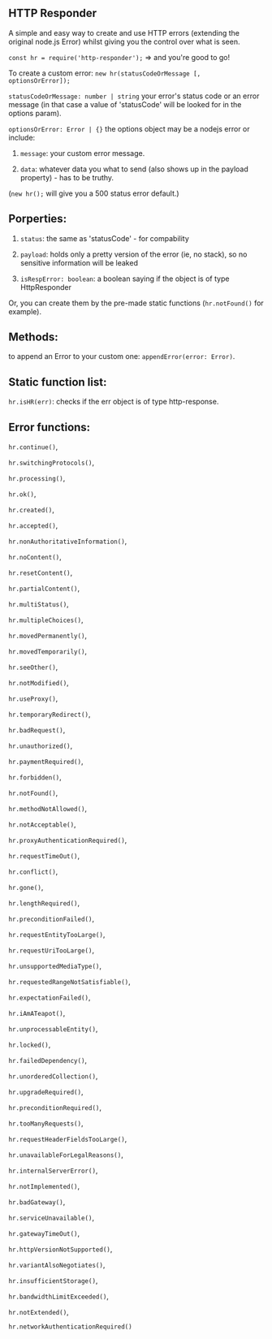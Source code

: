 HTTP Responder
----

A simple and easy way to create and use HTTP errors (extending the original node.js Error) whilst giving you the control over what is seen.

`const hr = require('http-responder');` => and you're good to go!

To create a custom error: `new hr(statusCodeOrMessage [, optionsOrError]);`

`statusCodeOrMessage: number | string` your error's status code or an error message (in that case a value of 'statusCode' will be looked for in the options param).

`optionsOrError: Error | {}` the options object may be a nodejs error or include:

1. `message`: your custom error message.

2. `data`: whatever data you what to send (also shows up in the payload property) - has to be truthy.

(`new hr();` will give you a 500 status error default.)


Porperties:
----

1. `status`: the same as 'statusCode' - for compability

2. `payload`: holds only a pretty version of the error (ie, no stack), so no sensitive information will be leaked

3. `isRespError: boolean`: a boolean saying if the object is of type HttpResponder

Or, you can create them by the pre-made static functions (`hr.notFound()` for example).


Methods:
----

to append an Error to your custom one: `appendError(error: Error)`.


Static function list:
----

`hr.isHR(err)`: checks if the err object is of type http-response.

Error functions:
---

`hr.continue()`,

`hr.switchingProtocols()`,

`hr.processing()`,

`hr.ok()`,

`hr.created()`,

`hr.accepted()`,

`hr.nonAuthoritativeInformation()`,

`hr.noContent()`,

`hr.resetContent()`,

`hr.partialContent()`,

`hr.multiStatus()`,

`hr.multipleChoices()`,

`hr.movedPermanently()`,

`hr.movedTemporarily()`,

`hr.seeOther()`,

`hr.notModified()`,

`hr.useProxy()`,

`hr.temporaryRedirect()`,

`hr.badRequest()`,

`hr.unauthorized()`,

`hr.paymentRequired()`,

`hr.forbidden()`,

`hr.notFound()`,

`hr.methodNotAllowed()`,

`hr.notAcceptable()`,

`hr.proxyAuthenticationRequired()`,

`hr.requestTimeOut()`,

`hr.conflict()`,

`hr.gone()`,

`hr.lengthRequired()`,

`hr.preconditionFailed()`,

`hr.requestEntityTooLarge()`,

`hr.requestUriTooLarge()`,

`hr.unsupportedMediaType()`,

`hr.requestedRangeNotSatisfiable()`,

`hr.expectationFailed()`,

`hr.iAmATeapot()`,

`hr.unprocessableEntity()`,

`hr.locked()`,

`hr.failedDependency()`,

`hr.unorderedCollection()`,

`hr.upgradeRequired()`,

`hr.preconditionRequired()`,

`hr.tooManyRequests()`,

`hr.requestHeaderFieldsTooLarge()`,

`hr.unavailableForLegalReasons()`,

`hr.internalServerError()`,

`hr.notImplemented()`,

`hr.badGateway()`,

`hr.serviceUnavailable()`,

`hr.gatewayTimeOut()`,

`hr.httpVersionNotSupported()`,

`hr.variantAlsoNegotiates()`,

`hr.insufficientStorage()`,

`hr.bandwidthLimitExceeded()`,

`hr.notExtended()`,

`hr.networkAuthenticationRequired()`
